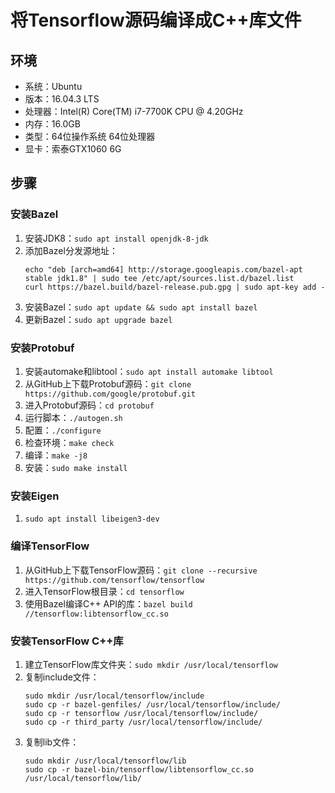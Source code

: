 # 将Tensorflow源码编译成C++库文件

## 环境

- 系统：Ubuntu
- 版本：16.04.3 LTS
- 处理器：Intel(R) Core(TM) i7-7700K CPU @ 4.20GHz
- 内存：16.0GB
- 类型：64位操作系统 64位处理器
- 显卡：索泰GTX1060 6G

## 步骤

### 安装Bazel

1. 安装JDK8：`sudo apt install openjdk-8-jdk`
2. 添加Bazel分发源地址：
   ```
   echo "deb [arch=amd64] http://storage.googleapis.com/bazel-apt stable jdk1.8" | sudo tee /etc/apt/sources.list.d/bazel.list
   curl https://bazel.build/bazel-release.pub.gpg | sudo apt-key add -
   ```
3. 安装Bazel：`sudo apt update && sudo apt install bazel`
4. 更新Bazel：`sudo apt upgrade bazel`

### 安装Protobuf

1. 安装automake和libtool：`sudo apt install automake libtool`
2. 从GitHub上下载Protobuf源码：`git clone https://github.com/google/protobuf.git`
3. 进入Protobuf源码：`cd protobuf`
4. 运行脚本：`./autogen.sh`
5. 配置：`./configure`
6. 检查环境：`make check`
7. 编译：`make -j8`
8. 安装：`sudo make install`

### 安装Eigen

1. `sudo apt install libeigen3-dev`

### 编译TensorFlow

1. 从GitHub上下载TensorFlow源码：`git clone --recursive https://github.com/tensorflow/tensorflow`
2. 进入TensorFlow根目录：`cd tensorflow`
3. 使用Bazel编译C++ API的库：`bazel build //tensorflow:libtensorflow_cc.so`


### 安装TensorFlow C++库

1. 建立TensorFlow库文件夹：`sudo mkdir /usr/local/tensorflow`
2. 复制include文件：
   ```
   sudo mkdir /usr/local/tensorflow/include
   sudo cp -r bazel-genfiles/ /usr/local/tensorflow/include/
   sudo cp -r tensorflow /usr/local/tensorflow/include/
   sudo cp -r third_party /usr/local/tensorflow/include/
   ```
3. 复制lib文件：
   ```
   sudo mkdir /usr/local/tensorflow/lib
   sudo cp -r bazel-bin/tensorflow/libtensorflow_cc.so /usr/local/tensorflow/lib/
   ```

